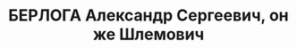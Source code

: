---
title: БЕРЛОГА Александр Сергеевич, он же Шлемович
description: "Род. 26.01.1900, г. Чернигов, еврей, обр.: высшее, член ВКП(б) с 1919.\
  \ Проживал: г. Москва, ул. 25 Октября, 8 - 252. Военный представитель Военно-Химического\
  \ Управления РККА на заводах № 51 и 93, помощник начальника научно-испытательного\
  \ химического института РККА, военинженер 2 ранга \n  Арестован 05.07.1937. Обв.:\
  \ участие в тер. организации. Приговор: ВК ВС СССР, 26.10.1937 – ВМН. Расстрелян\
  \ 26.10.1937. \n  Реабилитирован ВК ВС СССР 02.06.1956"
---